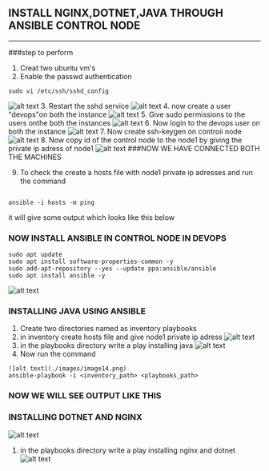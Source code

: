 ## INSTALL NGINX,DOTNET,JAVA THROUGH ANSIBLE CONTROL NODE
---

###step to perform
 1. Creat two ubuntu vm's
 2. Enable  the passwd authentication
 ```
 sudo vi /etc/ssh/sshd_config
```	
![alt text](./images/image1.png)
3. Restart the sshd service
![alt text](./images/image2.png)
4. now create a user "devops"on both the instance
![alt text](./images/image3.png)
5. Give sudo permissions to the users onthe both the instances
![alt text](./images/image5.png)
6. Now login to the  devops user on both the instance
![alt text](./images/image6.png)
7. Now create ssh-keygen on controii node
![alt text](./images/image7.png)
8. Now copy id of the control node  to the
 node1 by giving the private ip adress of node1
![alt text](./images/image8.png)
 ###NOW WE HAVE CONNECTED BOTH THE MACHINES
 
 9. To check the create a hosts file with node1 private ip adresses and run the command 
 ```![alt text](./images/image9.png)

 ansible -i hosts -m ping 
 ```
  it will give some output which looks like this below 

  ### NOW INSTALL ANSIBLE IN CONTROL NODE IN DEVOPS

  ```
  sudo apt update
sudo apt install software-properties-common -y
sudo add-apt-repository --yes --update ppa:ansible/ansible
sudo apt install ansible -y
```
![alt text](./images/image11.png)
### INSTALLING JAVA USING ANSIBLE 

1. Create two directories named as inventory playbooks 
2. in inventory create hosts file and give node1 private ip adress
![alt text](./images/image12.png)
3. in the playbooks directory write a play installing java
![alt text](./images/image13.png) 
4. Now run the command 
```
![alt text](./images/image14.png)
ansible-playbook -i <inventory_path> <playbooks_path>
```
### NOW WE WILL SEE OUTPUT LIKE THIS 
### INSTALLING DOTNET AND NGINX
![alt text](./images/WhatsApp%20Image%202023-06-02%20at%201.52.38%20PM%20(1).jpeg)
1. in the playbooks directory write a play installing nginx and dotnet
![alt text](./images/WhatsApp%20Image%202023-06-02%20at%201.52.38%20PM.jpeg)

 
